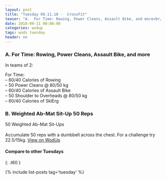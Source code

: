 ```yaml
---
layout: post
title: "Tuesday 09.11.18 -  CrossFit"
teaser: "A.  For Time: Rowing, Power Cleans, Assault Bike, and more<br/> B.  Weighted Ab-Mat Sit-Up 50 Reps"
date: 2018-09-11 00:00:00
categories: wodup
tags: wods tuesday
header: no
---
```



<h3>A.  For Time: Rowing, Power Cleans, Assault Bike, and more</h3>


In teams of 2:

For Time:<br/>– 60/40 Calories of Rowing<br/>– 50 Power Cleans @ 80/50 kg<br/>– 60/40 Calories of Assault Bike<br/>– 50 Shoulder to Overheads @ 80/50 kg<br/>– 60/40 Calories of SkiErg<br/>
<h3>B.  Weighted Ab-Mat Sit-Up 50 Reps</h3>
50 Weighted Ab-Mat Sit-Ups<br/><br/>Accumulate 50 reps with a dumbbell across the chest.  For a challenge try  22.5/15kg.
<a href="https://www.wodup.com/gyms/asphodel/wods/9286" target="blank">View on WodUp</a>


#### Compare to other Tuesdays
{: .t60 }

{% include list-posts tag='tuesday' %}